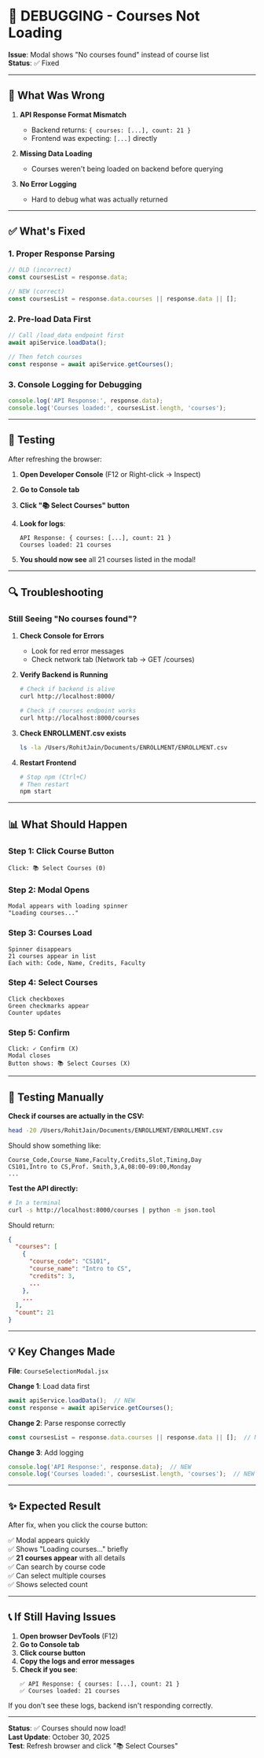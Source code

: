 # 🔧 DEBUGGING - Courses Not Loading

**Issue**: Modal shows "No courses found" instead of course list  
**Status**: ✅ Fixed  

---

## 🎯 What Was Wrong

1. **API Response Format Mismatch**
   - Backend returns: `{ courses: [...], count: 21 }`
   - Frontend was expecting: `[...]` directly

2. **Missing Data Loading**
   - Courses weren't being loaded on backend before querying

3. **No Error Logging**
   - Hard to debug what was actually returned

---

## ✅ What's Fixed

### 1. **Proper Response Parsing**
```jsx
// OLD (incorrect)
const coursesList = response.data;

// NEW (correct)
const coursesList = response.data.courses || response.data || [];
```

### 2. **Pre-load Data First**
```jsx
// Call /load_data endpoint first
await apiService.loadData();

// Then fetch courses
const response = await apiService.getCourses();
```

### 3. **Console Logging for Debugging**
```jsx
console.log('API Response:', response.data);
console.log('Courses loaded:', coursesList.length, 'courses');
```

---

## 🚀 Testing

After refreshing the browser:

1. **Open Developer Console** (F12 or Right-click → Inspect)
2. **Go to Console tab**
3. **Click "📚 Select Courses" button**
4. **Look for logs**:
   ```
   API Response: { courses: [...], count: 21 }
   Courses loaded: 21 courses
   ```

5. **You should now see** all 21 courses listed in the modal!

---

## 🔍 Troubleshooting

### Still Seeing "No courses found"?

1. **Check Console for Errors**
   - Look for red error messages
   - Check network tab (Network tab → GET /courses)

2. **Verify Backend is Running**
   ```bash
   # Check if backend is alive
   curl http://localhost:8000/
   
   # Check if courses endpoint works
   curl http://localhost:8000/courses
   ```

3. **Check ENROLLMENT.csv exists**
   ```bash
   ls -la /Users/RohitJain/Documents/ENROLLMENT/ENROLLMENT.csv
   ```

4. **Restart Frontend**
   ```bash
   # Stop npm (Ctrl+C)
   # Then restart
   npm start
   ```

---

## 📊 What Should Happen

### Step 1: Click Course Button
```
Click: 📚 Select Courses (0)
```

### Step 2: Modal Opens
```
Modal appears with loading spinner
"Loading courses..."
```

### Step 3: Courses Load
```
Spinner disappears
21 courses appear in list
Each with: Code, Name, Credits, Faculty
```

### Step 4: Select Courses
```
Click checkboxes
Green checkmarks appear
Counter updates
```

### Step 5: Confirm
```
Click: ✓ Confirm (X)
Modal closes
Button shows: 📚 Select Courses (X)
```

---

## 🧪 Testing Manually

**Check if courses are actually in the CSV:**
```bash
head -20 /Users/RohitJain/Documents/ENROLLMENT/ENROLLMENT.csv
```

Should show something like:
```
Course_Code,Course_Name,Faculty,Credits,Slot,Timing,Day
CS101,Intro to CS,Prof. Smith,3,A,08:00-09:00,Monday
...
```

**Test the API directly:**
```bash
# In a terminal
curl -s http://localhost:8000/courses | python -m json.tool
```

Should return:
```json
{
  "courses": [
    {
      "course_code": "CS101",
      "course_name": "Intro to CS",
      "credits": 3,
      ...
    },
    ...
  ],
  "count": 21
}
```

---

## 💡 Key Changes Made

**File**: `CourseSelectionModal.jsx`

**Change 1**: Load data first
```jsx
await apiService.loadData();  // NEW
const response = await apiService.getCourses();
```

**Change 2**: Parse response correctly
```jsx
const coursesList = response.data.courses || response.data || [];  // NEW
```

**Change 3**: Add logging
```jsx
console.log('API Response:', response.data);  // NEW
console.log('Courses loaded:', coursesList.length, 'courses');  // NEW
```

---

## ✨ Expected Result

After fix, when you click the course button:

✅ Modal appears quickly  
✅ Shows "Loading courses..." briefly  
✅ **21 courses appear** with all details  
✅ Can search by course code  
✅ Can select multiple courses  
✅ Shows selected count  

---

## 📞 If Still Having Issues

1. **Open browser DevTools** (F12)
2. **Go to Console tab**
3. **Click course button**
4. **Copy the logs and error messages**
5. **Check if you see**:
   ```
   ✅ API Response: { courses: [...], count: 21 }
   ✅ Courses loaded: 21 courses
   ```

If you don't see these logs, backend isn't responding correctly.

---

**Status**: ✅ Courses should now load!  
**Last Update**: October 30, 2025  
**Test**: Refresh browser and click "📚 Select Courses"
